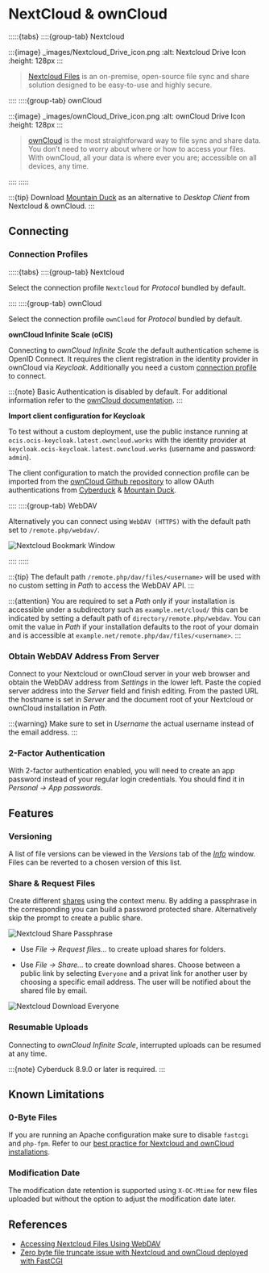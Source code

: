 NextCloud & ownCloud
====

:::::{tabs}
::::{group-tab} Nextcloud

:::{image} _images/Nextcloud_Drive_icon.png
:alt: Nextcloud Drive Icon
:height: 128px
:::

> [Nextcloud Files](https://nextcloud.com/files/) is an on-premise, open-source file sync and share solution designed to be easy-to-use and highly secure.

::::
::::{group-tab} ownCloud

:::{image} _images/ownCloud_Drive_icon.png
:alt: ownCloud Drive Icon
:height: 128px
:::

> [ownCloud](https://owncloud.org/features/) is the most straightforward way to file sync and share data. You don’t need to worry about where or how to access your files. With ownCloud, all your data is where ever you are; accessible on all devices, any time.

::::
:::::

:::{tip}
Download [Mountain Duck](https://mountainduck.io/) as an alternative to *Desktop Client* from Nextcloud & ownCloud.
:::

## Connecting

### Connection Profiles

:::::{tabs}
::::{group-tab} Nextcloud

Select the connection profile `Nextcloud` for _Protocol_ bundled by default.

::::
::::{group-tab} ownCloud

Select the connection profile `ownCloud` for _Protocol_ bundled by default. 

**ownCloud Infinite Scale (oCIS)**

Connecting to *ownCloud Infinite Scale* the default authentication scheme is OpenID Connect. It requires the client registration in the identity provider in ownCloud via *Keycloak*. Additionally you need a custom [connection profile](https://github.com/iterate-ch/profiles/pull/83/files) to connect.

:::{note}
Basic Authentication is disabled by default. For additional information refer to the [ownCloud documentation](https://doc.owncloud.com/ocis/next/deployment/services/s-list/auth-basic.html).
:::

**Import client configuration for Keycloak**

To test without a custom deployment, use the public instance running at `ocis.ocis-keycloak.latest.owncloud.works` with the identity provider at `keycloak.ocis-keycloak.latest.owncloud.works` (username and password: `admin`).

The client configuration to match the provided connection profile can be imported from the [ownCloud Github repository](https://github.com/owncloud/ocis/blob/7af9cd9e53183acbaac2ffbc6414402bdef1f5d4/deployments/examples/ocis_keycloak/config/keycloak/clients/cyberduck.json) to allow OAuth authentications from [Cyberduck](https://cyberduck.io) & [Mountain Duck](https://mountainduck.io).

::::
::::{group-tab} WebDAV

Alternatively you can connect using `WebDAV (HTTPS)` with the default path set to `/remote.php/webdav/`.

![Nextcloud Bookmark Window](_images/NextCloud_Bookmark_Window.png)

::::
:::::


:::{tip}
The default path `/remote.php/dav/files/<username>` will be used with no custom setting in _Path_ to access the WebDAV API.
:::

:::{attention}
You are required to set a _Path_ only if your installation is accessible under a subdirectory such as `example.net/cloud/` this can be indicated by setting a default path of `directory/remote.php/webdav`. You can omit the value in _Path_ if your installation defaults to the root of your domain and is accessible at `example.net/remote.php/dav/files/<username>`. 
:::

### Obtain WebDAV Address From Server

Connect to your Nextcloud or ownCloud server in your web browser and obtain the WebDAV address from _Settings_ in the lower left. Paste the copied server address into the *Server* field and finish editing. From the pasted URL the hostname is set in _Server_ and the document root of your Nextcloud or ownCloud installation in _Path_.

:::{warning}
Make sure to set in _Username_ the actual username instead of the email address.
:::

### 2-Factor Authentication

With 2-factor authentication enabled, you will need to create an app password instead of your regular login credentials. You should find it in *Personal → App passwords*.

## Features

### Versioning

A list of file versions can be viewed in the *Versions* tab of the *[Info](../../cyberduck/info.md#versions)* window. Files can be reverted to a chosen version of this list. 

### Share & Request Files

Create different [shares](../../cyberduck/share.md#nextcloud--owncloud) using the context menu. By adding a passphrase in the corresponding you can build a password protected share. Alternatively skip the prompt to create a public share.

![Nextcloud Share Passphrase](_images/Nextcloud_Share_Passphrase.png)

- Use *File → Request files…* to create upload shares for folders.

- Use *File → Share…* to create download shares. Choose between a public link by selecting `Everyone` and a privat link for another user by choosing a specific email address. The user will be notified about the shared file by email.

![Nextcloud Download Everyone](_images/Nextcloud_Download_Everyone.png)

### Resumable Uploads

Connecting to *ownCloud Infinite Scale*, interrupted uploads can be resumed at any time.

:::{note}
Cyberduck 8.9.0 or later is required.
:::

## Known Limitations

### 0-Byte Files

If you are running an Apache configuration make sure to disable `fastcgi` and `php-fpm`. Refer to our [best practice for Nextcloud and ownCloud installations](../../mountainduck/issues/fastcgi.md).

### Modification Date

The modification date retention is supported using `X-OC-Mtime` for new files uploaded but without the option to adjust the modification date later.

## References

- [Accessing Nextcloud Files Using WebDAV](https://docs.nextcloud.com/server/13/user_manual/files/access_webdav.html)
- [Zero byte file truncate issue with Nextcloud and ownCloud deployed with FastCGI](../../mountainduck/issues/fastcgi.md)
